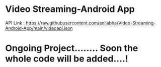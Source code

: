 # Video Streaming-Android App
 
 API Link : https://raw.githubusercontent.com/anilabha/Video-Streaming-Android-App/main/videoapi.json
# Ongoing Project........ Soon the whole code will be added....!
